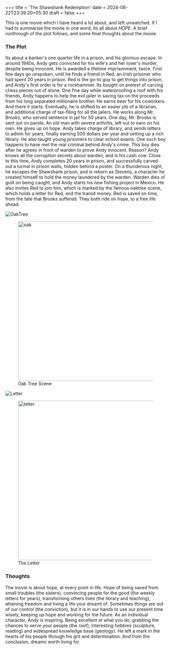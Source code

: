 +++
title = 'The Shawshank Redemption'
date = 2024-06-22T23:39:20+05:30
draft = false
+++

This is one movie which I have heard a lot about, and left unwatched. If I had to summarise the movie in one word, its all about _HOPE_. A brief runthrough of the plot follows, and some final thoughts about the movie.

### The Plot

Its about a banker's one quarter life in a prison, and his glorious escape. In around 1940s, Andy gets convicted for his wife's and her lover's murder, despite being innocent. He is awarded a lifetime imprisonment, twice. First few days go unspoken, until he finds a friend in Red, an Irish prisoner who had spent 20 years in prison. Red is the go-to guy to get things into prison, and Andy's first order is for a rockhammer. Its bought on pretext of carving chess pieces out of stone. One fine day while waterproofing a roof with his friends, Andy happens to help the evil jailer in saving tax on the proceeds from his long separated millionaire brother. He earns beer for his coworkers. And there it starts. Eventually, he is shifted to an easier job of a librarian, and additional charge of tax-filing for all the jailers. He works along Mr. Brooks, who served sentence in jail for 50 years. One day, Mr. Brooks is sent out on parole. An old man with severe arthritis, left out to earn on his own. He gives up on hope. Andy takes charge of library, and sends letters to admin for years, finally earning 500 dollars per year and setting up a rich library. He also taught young prisoners to clear school exams. One such boy happens to have met the real criminal behind Andy's crime. This boy dies after he agrees in front of warden to prove Andy innocent. Reason? Andy knows all the corruption secrets about warden, and is his cash cow. Close to this time, Andy completes 20 years in prison, and successfully carved out a tunnel in prison walls, hidden behind a poster. On a thunderous night, he escapes the Shawshank prison, and is reborn as Stevens, a character he created himself to hold the money laundered by the warden. Warden dies of guilt on being caught, and Andy starts his new fishing project in Mexico. He also invites Red to join him, which is marked by the famous oaktree scene, which holds a letter for Red, and the transit money. Red is saved on time, from the fate that Brooks suffered. They both ride on hope, to a free life ahead.    

![OakTree](images/tssr1.png)
<figure>
  <img src="images/tssr1.png" alt="oak" width = "500px">
  <figcaption>Oak Tree Scene</figcaption>
</figure>

![Letter](images/tssr2.png)
<figure>
  <img src="images/tssr2.png" alt="letter" width = "500px">
  <figcaption>The Letter</figcaption>
</figure>


### Thoughts
The movie is about hope, at every point in life. Hope of being saved from small troubles (the sisters), convincing people for the good (the weekly letters for years), transforming others lives (the library and teaching), attaining freedom and living a life your dreamt of. Sometimes things are out of our control (the conviction), but it is in our hands to use our present time wisely, keeping up hope and working for the future. As an individual character, Andy is inspiring. Being excellent at what you do, grabbing the chances to serve your people (the roof), interesting hobbies (sculpture, reading) and widespread knowledge base (geology). He left a mark in the hearts of his people through his grit and determination. And from the conclusion, dreams worth living for.